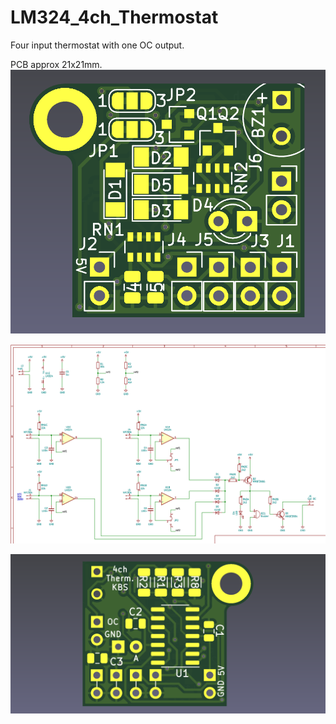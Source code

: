 # LM324_4ch_Thermostat
Four input thermostat with one OC output.

PCB approx 21x21mm.
![](lm324_4ch_therm.png)

![](sch.png)

![](lm324_4ch_therm2.png)